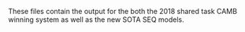 
These files contain the output for the both the 2018 shared task CAMB winning system as well as the new SOTA SEQ models. 
